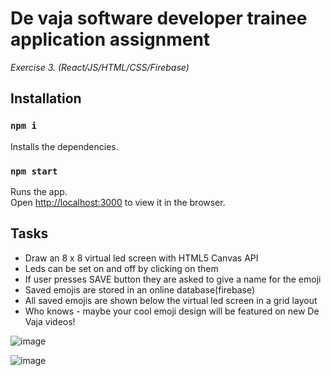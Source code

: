 # De vaja software developer trainee application assignment

_Exercise 3. (React/JS/HTML/CSS/Firebase)_

## Installation

### `npm i`

Installs the dependencies.

### `npm start`

Runs the app.<br />
Open [http://localhost:3000](http://localhost:3000) to view it in the browser.

## Tasks

- Draw an 8 x 8 virtual led screen with HTML5 Canvas API
- Leds can be set on and off by clicking on them
- If user presses SAVE button they are asked to give a name for the emoji
- Saved emojis are stored in an online database(firebase)
- All saved emojis are shown below the virtual led screen in a grid layout
- Who knows - maybe your cool emoji design will be featured on new De Vaja
  videos!

![image](https://user-images.githubusercontent.com/55087458/89187173-97200680-d5a5-11ea-9718-2841aba0abb9.png)

![image](https://user-images.githubusercontent.com/55087458/89187265-b9b21f80-d5a5-11ea-825c-3de30090b108.png)

